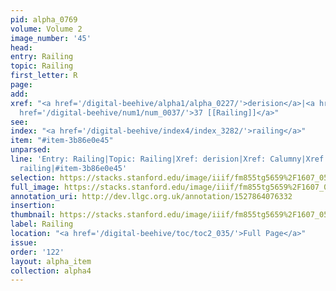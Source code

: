 ```yaml
---
pid: alpha_0769
volume: Volume 2
image_number: '45'
head: 
entry: Railing
topic: Railing
first_letter: R
page: 
add: 
xref: "<a href='/digital-beehive/alpha1/alpha_0227/'>derision</a>|<a href='/digital-beehive/alpha1/alpha_0114/'>Calumny</a>|<a
  href='/digital-beehive/num1/num_0037/'>37 [[Railing]]</a>"
see: 
index: "<a href='/digital-beehive/index4/index_3282/'>railing</a>"
item: "#item-3b86e0e45"
unparsed: 
line: 'Entry: Railing|Topic: Railing|Xref: derision|Xref: Calumny|Xref: 37 [WORD_MISSING]|Index:
  railing|#item-3b86e0e45'
selection: https://stacks.stanford.edu/image/iiif/fm855tg5659%2F1607_0512/365,2878,3003,384/full/0/default.jpg
full_image: https://stacks.stanford.edu/image/iiif/fm855tg5659%2F1607_0512/full/full/0/default.jpg
annotation_uri: http://dev.llgc.org.uk/annotation/1527864076332
insertion: 
thumbnail: https://stacks.stanford.edu/image/iiif/fm855tg5659%2F1607_0512/365,2878,600,180/250,/0/default.jpg
label: Railing
location: "<a href='/digital-beehive/toc/toc2_035/'>Full Page</a>"
issue: 
order: '122'
layout: alpha_item
collection: alpha4
---
```

